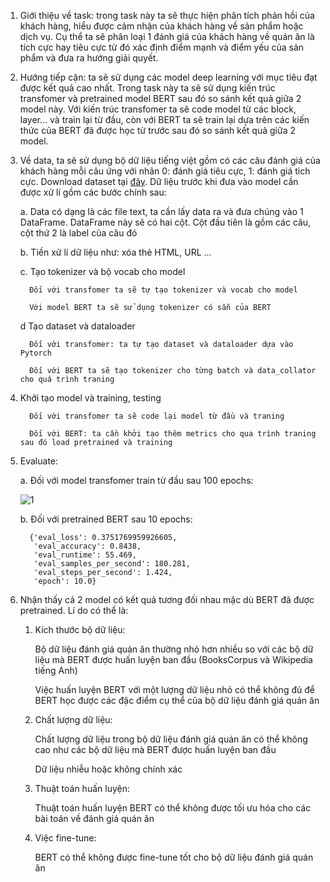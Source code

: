 
1. Giới thiệu về task: trong task này ta sẽ thực hiện phân tích phản hồi của khách hàng, hiểu được cảm nhận của khách hàng về sản phẩm hoặc dịch vụ. Cụ thể ta sẽ phân loại 1 đánh giá của khách hàng về quán ăn là tích cực hay tiêu cực từ đó xác định điểm mạnh và điểm yếu của sản phẩm và đưa ra hướng giải quyết. 

2. Hướng tiếp cận: ta sẽ sử dụng các model deep learning với mục tiêu đạt được kết quả cao nhất. Trong task này ta sẽ sử dụng kiến trúc transfomer và pretrained model BERT sau đó so sánh kết quả giữa 2 model này. Với kiến trúc transfomer ta sẽ code model từ các block, layer... và train lại từ đầu, còn với BERT ta sẽ train lại dựa trên các kiến thức của BERT đã được học từ trước sau đó so sánh kết quả giữa 2 model. 

3. Về data, ta sẽ sử dụng bộ dữ liệu tiếng việt gồm có các câu đánh giá của khách hàng mỗi câu ứng với nhãn 0: đánh giá tiêu cực, 1: đánh giá tich cực. Download dataset tại <a href="https://github.com/congnghia0609/ntc-scv.git">đây</a>. Dữ liệu trước khi đưa vào model cần được xử lí gồm các bước chính sau:

   a. Data có dạng là các file text, ta cần lấy data ra và đưa chúng vào 1 DataFrame. DataFrame này sẽ có hai cột. Cột đầu tiên là gồm các câu, cột thứ 2 là label của câu đó 

   b. Tiền xử lí dữ liệu như: xóa thẻ HTML, URL ...

   c. Tạo tokenizer và bộ vocab cho model
   
         Đối với transfomer ta sẽ tự tạo tokenizer và vocab cho model
      
         Với model BERT ta sẽ sử dụng tokenizer có sẵn của BERT

   d Tạo dataset và dataloader
   
         Đối với transfomer: ta tự tạo dataset và dataloader dựa vào Pytorch
      
         Đối với BERT ta sẽ tạo tokenizer cho từng batch và data_collator cho quá trình traning

4. Khởi tạo model và training, testing

         Đối với transfomer ta sẽ code lại model từ đầu và traning
      
         Đối với BERT: ta cần khởi tạo thêm metrics cho qua trình traning sau đó load pretrained và training 

5. Evaluate:
   
   a. Đối với model transfomer train từ đầu sau 100 epochs:
   
   ![1](https://github.com/PhamTrinhDuc/Text-Classification-using-Transformer-and-Pretrained-BERT/assets/127647215/6c442e11-d125-4548-be35-4cd8e98952dd)

   b. Đối với pretrained BERT sau 10 epochs:

         {'eval_loss': 0.3751769959926605,
          'eval_accuracy': 0.8438,
          'eval_runtime': 55.469,
          'eval_samples_per_second': 180.281,
          'eval_steps_per_second': 1.424,
          'epoch': 10.0}


6. Nhận thấy cả 2 model có kết quả tương đối nhau mặc dù BERT đã được pretrained. Lí do có thể là: 

   1. Kích thước bộ dữ liệu:
   
      Bộ dữ liệu đánh giá quán ăn thường nhỏ hơn nhiều so với các bộ dữ liệu mà BERT được huấn luyện ban đầu (BooksCorpus và Wikipedia tiếng Anh)
      
      Việc huấn luyện BERT với một lượng dữ liệu nhỏ có thể không đủ để BERT học được các đặc điểm cụ thể của bộ dữ liệu đánh giá quán ăn
   
   2. Chất lượng dữ liệu:
   
      Chất lượng dữ liệu trong bộ dữ liệu đánh giá quán ăn có thể không cao như các bộ dữ liệu mà BERT được huấn luyện ban đầu
      
      Dữ liệu nhiễu hoặc không chính xác
   
   3. Thuật toán huấn luyện:
   
      Thuật toán huấn luyện BERT có thể không được tối ưu hóa cho các bài toán về đánh giá quán ăn
      
   4. Việc fine-tune:
   
      BERT có thể không được fine-tune tốt cho bộ dữ liệu đánh giá quán ăn




   

